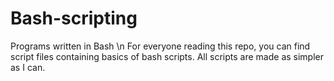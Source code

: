 # Bash-scripting
Programs written in Bash \n
For everyone reading this repo, you can find script files containing basics of bash scripts. All scripts are made as simpler as I can.
